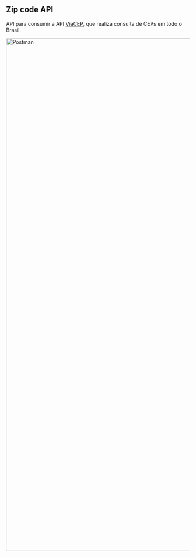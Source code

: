 ## Zip code API
API para consumir a API [ViaCEP](https://viacep.com.br/), que realiza consulta de CEPs em todo o Brasil.

<img width="1402" alt="Postman" src="https://github.com/carmencmattos/api-zipcode/assets/99370978/ac93a3f8-0677-4509-9218-0e0b231bc790">







